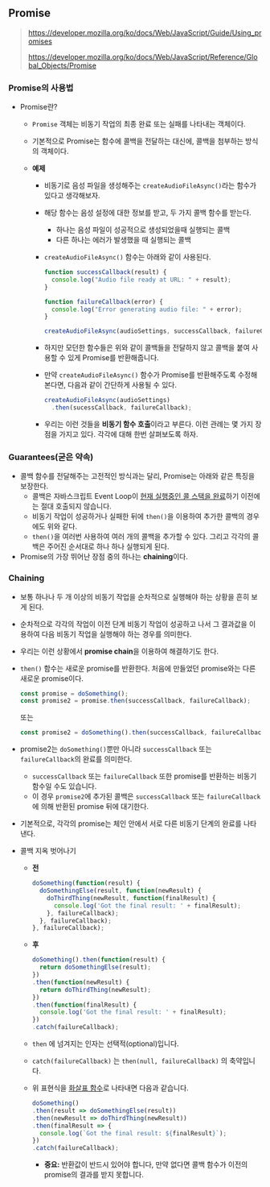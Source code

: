 ##  Promise

> https://developer.mozilla.org/ko/docs/Web/JavaScript/Guide/Using_promises
>
> https://developer.mozilla.org/ko/docs/Web/JavaScript/Reference/Global_Objects/Promise



### Promise의 사용법

- Promise란?

  - `Promise` 객체는 비동기 작업의 최종 완료 또는 실패를 나타내는 객체이다.

  - 기본적으로 Promise는 함수에 콜백을 전달하는 대신에, 콜백을 첨부하는 방식의 객체이다.

  - **예제**

    - 비동기로 음성 파일을 생성해주는 `createAudioFileAsync()`라는 함수가 있다고 생각해보자.

    - 해당 함수는 음성 설정에 대한 정보를 받고, 두 가지 콜백 함수를 받는다.

      - 하나는 음성 파일이 성공적으로 생성되었을때 실행되는 콜백
      - 다른 하나는 에러가 발생했을 때 실행되는 콜백

    - `createAudioFileAsync()` 함수는 아래와 같이 사용된다.

      ```javascript
      function successCallback(result) {
        console.log("Audio file ready at URL: " + result); 
      }
      
      function failureCallback(error) {
        console.log("Error generating audio file: " + error);
      }
      
      createAudioFileAsync(audioSettings, successCallback, failureCallback);
      ```

    - 하지만 모던한 함수들은 위와 같이 콜백들을 전달하지 않고 콜백을 붙여 사용할 수 있게 Promise를 반환해줍니다.

    - 만약 `createAudioFileAsync()` 함수가 Promise를 반환해주도록 수정해본다면, 다음과 같이 간단하게 사용될 수 있다.

      ```javascript
      createAudioFileAsync(audioSettings)
      	.then(sucessCallback, failureCallback);
      ```

    - 우리는 이런 것들을 **비동기 함수 호출**이라고 부른다. 이런 관례는 몇 가지 장점을 가지고 있다. 각각에 대해 한번 살펴보도록 하자.



### Guarantees(굳은 약속)

- 콜백 함수를 전달해주는 고전적인 방식과는 달리, Promise는 아래와 같은 특징을 보장한다.
  - 콜백은 자바스크립트 Event Loop이 [현재 실행중인 콜 스택을 완료](https://developer.mozilla.org/en-US/docs/Web/JavaScript/EventLoop#run-to-completion)하기 이전에는 절대 호출되지 않습니다.
  - 비동기 작업이 성공하거나 실패한 뒤에 `then()`을 이용하여 추가한 콜백의 경우에도 위와 같다.
  - `then()`을 여러번 사용하여 여러 개의 콜백을 추가할 수 있다. 그리고 각각의 콜백은 주어진 순서대로 하나 하나 실행되게 된다.
- Promise의 가장 뛰어난 장점 중의 하나는 **chaining**이다.



### Chaining

- 보통 하나나 두 개 이상의 비동기 작업을 순차적으로 실행해야 하는 상황을 흔히 보게 된다.

- 순차적으로 각각의 작업이 이전 단계 비동기 작업이 성공하고 나서 그 결과값을 이용하여 다음 비동기 작업을 실행해야 하는 경우를 의미한다.

- 우리는 이런 상황에서 **promise chain**을 이용하여 해결하기도 한다.

- `then()` 함수는 새로운 promise를 반환한다. 처음에 만들었던 promise와는 다른 새로운 promise이다.

  ```javascript
  const promise = doSomething();
  const promise2 = promise.then(successCallback, failureCallback);
  ```

  또는

  ```javascript
  const promise2 = doSomething().then(successCallback, failureCallback);
  ```

- promise2는 `doSomething()`뿐만 아니라 `successCallback` 또는 `failureCallback`의 완료를 의미한다.

  - `successCallback` 또는 `failureCallback` 또한 promise를 반환하는 비동기 함수일 수도 있습니다.
  - 이 경우 `promise2`에 추가된 콜백은 `successCallback` 또는  `failureCallback`에 의해 반환된 promise 뒤에 대기한다.

- 기본적으로, 각각의 promise는 체인 안에서 서로 다른 비동기 단계의 완료를 나타낸다.



- 콜백 지옥 벗어나기

  - **전**

    ```javascript
    doSomething(function(result) {
      doSomethingElse(result, function(newResult) {
        doThirdThing(newResult, function(finalResult) {
          console.log('Got the final result: ' + finalResult);
        }, failureCallback);
      }, failureCallback);
    }, failureCallback);
    ```

  - **후**

    ```javascript
    doSomething().then(function(result) {
      return doSomethingElse(result);
    })
    .then(function(newResult) {
      return doThirdThing(newResult);
    })
    .then(function(finalResult) {
      console.log('Got the final result: ' + finalResult);
    })
    .catch(failureCallback);
    ```

  - `then` 에 넘겨지는 인자는 선택적(optional)입니다. 

  - `catch(failureCallback)` 는 `then(null, failureCallback)` 의 축약입니다. 

  - 위 표현식을 [화살표 함수](https://developer.mozilla.org/en-US/docs/Web/JavaScript/Reference/Functions/Arrow_functions)로 나타내면 다음과 같습니다.

    ```javascript
    doSomething()
    .then(result => doSomethingElse(result))
    .then(newResult => doThirdThing(newResult))
    .then(finalResult => {
      console.log(`Got the final result: ${finalResult}`);
    })
    .catch(failureCallback);
    ```

    - **중요:** 반환값이 반드시 있어야 합니다, 만약 없다면 콜백 함수가 이전의 promise의 결과를 받지 못합니다.



















